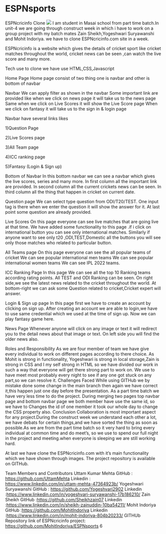 # ESPNsports
ESPNcricinfo Clone
<img src="https://miro.medium.com/max/720/0*ZXNZ7UKt5oIDF3JW.webp"/>
I am student in Masai school from part time batch.In unit-4 we are going through construct week in which i have to work on a group project with my batch mates Zain Sheikh,Yogeshwari Suryawanshi and Mohit Indoriya. we have to clone ESPNcricinfo.com site in a week.

ESPNcricinfo is a website which gives the details of cricket sport like cricket matches throughout the world, cricket news can be seen ,can watch the live score and many more.

Tech use to clone
we have use HTML,CSS,Javascript

Home Page
Home page consist of two thing one is navbar and other is bottom of navbar

Navbar
We can apply filter as shown in the navbar
Some important link are provided like when we click on news page it will take us to the news page
Same when we click on Live Scores it will show the Live Score page
When we click on fantasy it will take us to the sign in & login page

Navbar have several links likes

1)Question Page

2)Live Scores page

3)All Team page

4)ICC ranking page

5)Fantasy (Login & Sign up)

Bottom of Navbar
In this bottom navbar we can see a navbar which gives the live scores, series and many more.
In first column all the important link are provided.
In second column all the current crickets news can be seen.
In third column all the thing that happen in cricket on current date.

Question page
We can select type question from ODI/T20/TEST.
One input tag is there when we enter the question it will show the answer for it.
At last point some question are already provided.

Live Scores
On this page everyone can see live matches that are going live at that time.
We have added some functionality to this page .if i click on international button you can see only international matches.
Similarly if anyone want to see only t20 ,ODI,TEST,Domestic all the buttons you will see only those matches who related to particular button.

All Teams page
On this page everyone can see the all popular teams of cricket
We can see popular international men teams
We can see popular international women teams
We can see IPL 2022 teams.

ICC Ranking Page
In this page We can see all the top 10 Ranking teams according rating points.
All TEST and ODI Ranking can be seen.
On right side,we see the latest news related to the cricket throughout the world.
At bottom-right we can ask some Question related to cricket,Cricket expert will answer.

Login & Sign up page
In this page first we have to create an account by clicking on sign up.
After creating an account we are able to login,we have to use same credential which we used at the time of sign up.
Now we can play fantasy game here.

News Page
Whenever anyone will click on any image or text it will redirect you to the detail news about that image or text.
On left side you will find the older news also.

Roles and Responsibility
As we are four member of team we have give every individual to work on different pages according to there choice.
As Mohit is strong in functionality, Yogeshwari is strong in local storage,Zain is strong in CSS and I my self strong in HTML so we have divided our work in such a way that everyone will get there strong part to work on.
We use to have meet most probably every night to see if any one got stuck on any part,so we can resolve it.
Challenges Faced
While using GITHub we by mistake done some change in the main branch then again we have correct it,this happen just one day before the presentation.
As a part time batch we have very less time to do the project.
During merging two pages top navbar page and bottom navbar page we both member have use the same id, so we have to Changes the id of one member it took our whole day to change the CSS property also.
Conclusion
Collaboration is most important aspect for any project.During the construct week we understand each other a lot, we have debats for certain things,and we have sorted the thing as soon as possible.As we are from the part time batch so it very hard to bring every individual at common time and do meet’s, so we use to spend our full night in the project and meeting.when everyone is sleeping we are still working hard.

At last we have clone the ESPNcricinfo.com with it’s main functionality which we have shown through images. The project repository is available on GITHub.

Team Members and Contributors
Uttam Kumar Mehta
GitHub : https://github.com/UttamMehta
Linkedin : https://www.linkedin.com/in/uttam-mehta-47364923b/
Yogeshwari Suryawanshi
GitHub : https://github.com/Yogeshvari2902
Linkedin :https://www.linkedin.com/in/yogeshvari-suryawanshi-17b186210/
Zain Sheikh
GitHub :https://github.com/Sheikhzain07
Linkedin :https://www.linkedin.com/in/sheikh-zainuddin-10ba54211/
Mohit Indoriya
GitHub :https://github.com/MohitIndoriya
Linkedin :https://www.linkedin.com/in/mohit-indoriya-804b20233/
GITHUb Repository link of ESPNcricinfo project: https://github.com/MohitIndoriya/ESPNsports
6






